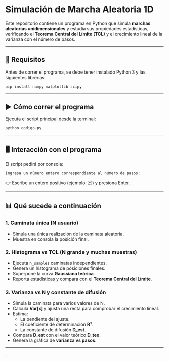# Simulación de Marcha Aleatoria 1D

Este repositorio contiene un programa en Python que simula **marchas aleatorias unidimensionales** 
y estudia sus propiedades estadísticas, verificando el **Teorema Central del Límite (TCL)** 
y el crecimiento lineal de la varianza con el número de pasos.

---

## 🚀 Requisitos

Antes de correr el programa, se debe tener instalado Python 3 y las siguientes librerías:

```bash
pip install numpy matplotlib scipy
```

---

## ▶️ Cómo correr el programa

Ejecuta el script principal desde la terminal:

```bash
python codigo.py
```

---

## 🖥️ Interacción con el programa

El script pedirá por consola:

```
Ingresa un número entero correspondiente al número de pasos:
```

👉 Escribe un entero positivo (ejemplo: `25`) y presiona Enter.

---

## 📊 Qué sucede a continuación

### 1. Caminata única (N usuario)
- Simula una única realización de la caminata aleatoria.
- Muestra en consola la posición final.

### 2. Histograma vs TCL (N grande y muchas muestras)
- Ejecuta `n_samples` caminatas independientes.
- Genera un histograma de posiciones finales.
- Superpone la curva **Gaussiana teórica**.
- Reporta estadísticas y compara con el **Teorema Central del Límite**.

### 3. Varianza vs N y constante de difusión
- Simula la caminata para varios valores de N.
- Calcula **Var[x]** y ajusta una recta para comprobar el crecimiento lineal.
- Estima:
  - La pendiente del ajuste.
  - El coeficiente de determinación **R²**.
  - La constante de difusión **D_est**.
- Compara **D_est** con el valor teórico **D_teo**.
- Genera la gráfica de **varianza vs pasos**.

---
.  
